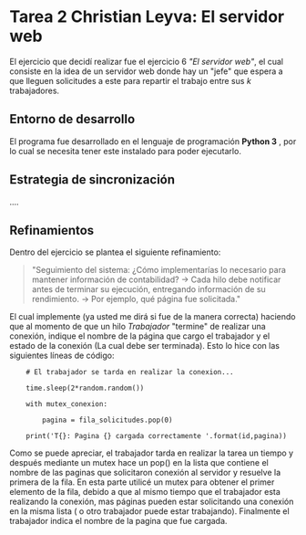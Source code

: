 # Tarea 2 Christian Leyva: El servidor web

El ejercicio que decidí realizar fue el ejercicio 6 *"El servidor web"*, el cual consiste en la idea de un servidor web donde hay un "jefe" que espera a que lleguen solicitudes a este para repartir el trabajo entre sus *k* trabajadores.

## Entorno de desarrollo
El programa fue desarrollado en el lenguaje de programación **Python 3** , por lo cual se necesita tener este instalado para poder ejecutarlo.

## Estrategia de sincronización
....

## Refinamientos
Dentro del ejercicio se plantea el siguiente refinamiento:

> "Seguimiento del sistema: ¿Cómo implementarías lo necesario para
> mantener información de contabilidad?
> → Cada hilo debe notificar antes de terminar su ejecución, entregando información de su rendimiento.
> → Por ejemplo, qué página fue solicitada."

El cual implemente (ya usted me dirá si fue de la manera correcta) haciendo que al momento de que un hilo *Trabajador* "termine" de realizar una conexión, indique el nombre de la página que cargo el trabajador y el estado de la conexión (La cual debe ser terminada).
Esto lo hice con las siguientes líneas de código:
~~~
	# El trabajador se tarda en realizar la conexion...

	time.sleep(2*random.random())

	with mutex_conexion:

		pagina = fila_solicitudes.pop(0)

	print('T{}: Pagina {} cargada correctamente '.format(id,pagina))
~~~
Como se puede apreciar, el trabajador tarda en realizar la tarea un tiempo y después mediante un mutex hace un pop() en la lista que contiene el nombre de las paginas que solicitaron conexión al servidor y resuelve la primera de la fila. 
En esta parte utilicé un mutex para obtener el primer elemento de la fila, debido a que al mismo tiempo que el trabajador esta realizando la conexión, mas páginas pueden estar solicitando una conexión en la misma lista ( o otro trabajador puede estar trabajando).
Finalmente el trabajador indica el nombre de la pagina que fue cargada.
